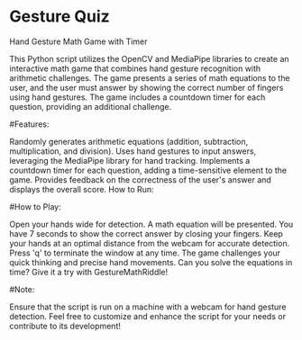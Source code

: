 # Gesture Quiz
Hand Gesture Math Game with Timer


This Python script utilizes the OpenCV and MediaPipe libraries to create an interactive math game that combines hand gesture recognition with arithmetic challenges. The game presents a series of math equations to the user, and the user must answer by showing the correct number of fingers using hand gestures. The game includes a countdown timer for each question, providing an additional challenge.

#Features:

Randomly generates arithmetic equations (addition, subtraction, multiplication, and division).
Uses hand gestures to input answers, leveraging the MediaPipe library for hand tracking.
Implements a countdown timer for each question, adding a time-sensitive element to the game.
Provides feedback on the correctness of the user's answer and displays the overall score.
How to Run:


#How to Play:

Open your hands wide for detection.
A math equation will be presented.
You have 7 seconds to show the correct answer by closing your fingers.
Keep your hands at an optimal distance from the webcam for accurate detection.
Press 'q' to terminate the window at any time.
The game challenges your quick thinking and precise hand movements. Can you solve the equations in time? Give it a try with GestureMathRiddle!


#Note:

Ensure that the script is run on a machine with a webcam for hand gesture detection.
Feel free to customize and enhance the script for your needs or contribute to its development!

